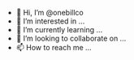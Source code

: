 - 👋 Hi, I’m @onebillco
- 👀 I’m interested in ...
- 🌱 I’m currently learning ...
- 💞️ I’m looking to collaborate on ...
- 📫 How to reach me ...

<!---
onebillco/onebillco is a ✨ special ✨ repository because its `README.md` (this file) appears on your GitHub profile.
You can click the Preview link to take a look at your changes.
--->
